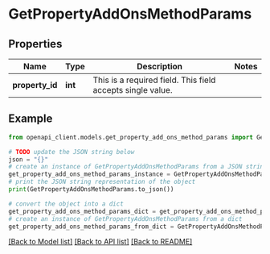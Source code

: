 # GetPropertyAddOnsMethodParams


## Properties

Name | Type | Description | Notes
------------ | ------------- | ------------- | -------------
**property_id** | **int** | This is a required field. This field accepts single value. | 

## Example

```python
from openapi_client.models.get_property_add_ons_method_params import GetPropertyAddOnsMethodParams

# TODO update the JSON string below
json = "{}"
# create an instance of GetPropertyAddOnsMethodParams from a JSON string
get_property_add_ons_method_params_instance = GetPropertyAddOnsMethodParams.from_json(json)
# print the JSON string representation of the object
print(GetPropertyAddOnsMethodParams.to_json())

# convert the object into a dict
get_property_add_ons_method_params_dict = get_property_add_ons_method_params_instance.to_dict()
# create an instance of GetPropertyAddOnsMethodParams from a dict
get_property_add_ons_method_params_from_dict = GetPropertyAddOnsMethodParams.from_dict(get_property_add_ons_method_params_dict)
```
[[Back to Model list]](../README.md#documentation-for-models) [[Back to API list]](../README.md#documentation-for-api-endpoints) [[Back to README]](../README.md)


